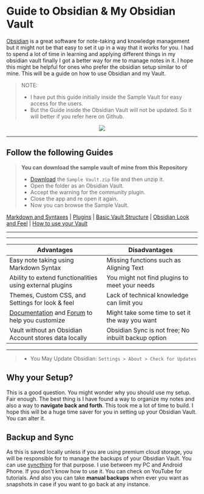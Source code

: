 # Guide to Obsidian & My Obsidian Vault

[Obsidian](https://obsidian.md/) is a great software for note-taking and knowledge management but it might not be that easy to set it up in a way that it works for you. I had to spend a lot of time in learning and applying different things in my obsidian vault finally I got a better way for me to manage notes in it. I hope this might be helpful for ones who prefer the obsidian setup similar to of mine. This will be a guide on how to use Obsidian and my Vault.

> NOTE:
> - I have put this guide initially inside the Sample Vault for easy access for the users.
> - But the Guide inside the Obsidian Vault will not be updated. So it will better if you refer here on Github.

<p align=center><img src=https://github.com/zak-admin/My-Obsidian-Vault/blob/main/Media/Vault.png></p>

---

## Follow the following Guides

> **You can download the sample vault of mine from this Repository**
> - [Download](https://github.com/zak-admin/My-Obsidian-Vault/blob/main/Sample%20Vault.zip) the `Sample Vault.zip` file and then unzip it.
> - Open the folder as an Obsidian Vault.
> - Accept the warning for the community plugin.
> - Close the app and re open it again.
> - Now you can browse the Sample Vault. 

[Markdown and Syntaxes](https://github.com/zak-admin/My-Obsidian-Vault/blob/main/Markdown%20and%20Syntaxes.md) | [Plugins](https://github.com/zak-admin/My-Obsidian-Vault/blob/main/Plugins.md) | [Basic Vault Structure](https://github.com/zak-admin/My-Obsidian-Vault/blob/main/Basic%20Vault%20Structure.md) | [Obsidian Look and Feel](https://github.com/zak-admin/My-Obsidian-Vault/blob/main/Obsidian%20Look%20and%20Feel.md) | [How to use your Vault](https://github.com/zak-admin/My-Obsidian-Vault/blob/main/How%20to%20use%20your%20Vault.md)

---




---

Advantages | Disadvantages
--|--
Easy note taking using Markdown Syntax | Missing functions such as Aligning Text
Ability to extend functionalities using external plugins | You might not find plugins to meet your needs
Themes, Custom CSS, and Settings for look & feel | Lack of technical knowledge can limit you
[Documentation](https://help.obsidian.md/Home) and [Forum](https://forum.obsidian.md/) to help you customize | Might take some time to set it the way you want
Vault without an Obsidian Account stores data locally | Obsidian Sync is not free; No inbuilt backup option

---

> - You May Update Obsidian: `Settings > About > Check for Updates`

## Why your Setup?

This is a good question. You might wonder why you should use my setup. Fair enough. The best thing is I have found a way to organize my notes and also a way to **navigate back and forth**. This took me a lot of time to build. I hope this will be a huge time saver for you in setting up your Obsidian Vault. You can alter it.

## Backup and Sync

As this is saved locally unless if you are using premium cloud storage, you will be responsible for to manage the backups of your Obsidian Vault. You can use [syncthing](https://syncthing.net/) for that purpose. I use between my PC and Android Phone. If you don't know how to use it. You can check on YouTube for tutorials. And also you can take **manual backups** when ever you want as snapshots in case if you want to go back at any instance.
